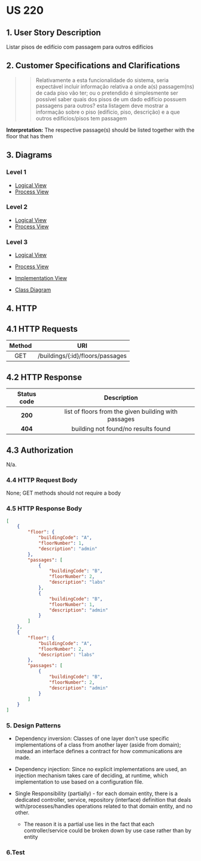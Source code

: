 # US 220

## 1. User Story Description
Listar pisos de edifício com passagem para outros edifícios

## 2. Customer Specifications and Clarifications
> > Relativamente a esta funcionalidade do sistema, seria expectável incluir informação relativa a onde a(s) passagem(ns) de cada piso vão ter; ou o pretendido é simplesmente ser possível saber quais dos pisos de um dado edifício possuem passagens para outros?
> esta listagem deve mostrar a informação sobre o piso (edificio, piso, descrição) e a que outros edificios/pisos tem passagem

**Interpretation:** The respective passage(s) should be listed together with the floor that has them

## 3. Diagrams

### Level 1

- [Logical View](../general-purpose/level1/logical-view.svg)
- [Process View](./level1/process-view.svg)

### Level 2
- [Logical View](../general-purpose/level2/logical-view.svg)
- [Process View](./level2/process-view.svg)

### Level 3
- [Logical View](../general-purpose/level3/logical-view.svg)
- [Process View](./level3/process-view.svg)
- [Implementation View](../general-purpose/level3/implementation-view.svg)

- [Class Diagram](./class-diagram.svg)

## 4. HTTP

## 4.1 HTTP Requests
| Method    | URI                               |
|:---------:|:---------------------------------:|
| GET       | /buildings/{:id}/floors/passages  |

## 4.2 HTTP Response
| Status code |   Description   |
|:-----------:|:---------------:|
|   **200**   | list of floors from the given building with passages |
|   **404**   | building not found/no results found |

## 4.3 Authorization
N/a.

### 4.4 HTTP Request Body
None; GET methods should not require a body

### 4.5 HTTP Response Body
```json
[
    {
        "floor": {
            "buildingCode": "A",
            "floorNumber": 1,
            "description": "admin"
        },
        "passages": [
            {
                "buildingCode": "B",
                "floorNumber": 2,
                "description": "labs"
            },
            {
                "buildingCode": "B",
                "floorNumber": 1,
                "description": "admin"
            }
        ]
    },
    {
        "floor": {
            "buildingCode": "A",
            "floorNumber": 2,
            "description": "labs"
        },
        "passages": [
            {
                "buildingCode": "B",
                "floorNumber": 2,
                "description": "admin"
            }
        ]
    }
]
```

### 5. Design Patterns
- Dependency inversion: Classes of one layer don't use specific implementations of a class from another layer (aside from domain); instead an interface defines a contract for how communications are made.

- Dependency injection: Since no explicit implementations are used, an injection mechanism takes care of deciding, at runtime, which implementation to use based on a configuration file.

- Single Responsibility (partially) - for each domain entity, there is a dedicated controller, service, repository (interface) definition that deals with/processes/handles operations related to that domain entity, and no other.
    + The reason it is a partial use lies in the fact that each controller/service could be broken down by use case rather than by entity

### 6.Test
<!-- TODO -->
